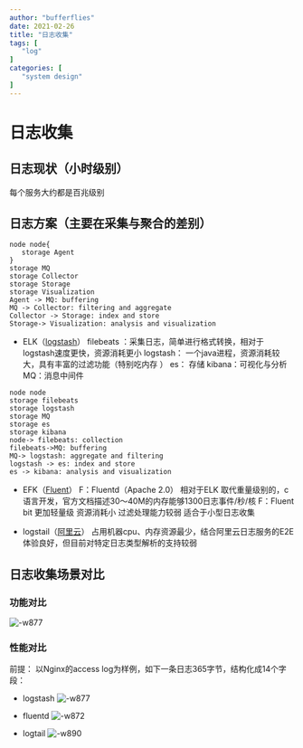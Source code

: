 ```yaml
---
author: "bufferflies"
date: 2021-02-26 
title: "日志收集"
tags: [
   "log"
]
categories: [
   "system design"
]
---
```


# 日志收集
## 日志现状（小时级别）
每个服务大约都是百兆级别
## 日志方案（主要在采集与聚合的差别）

```plantuml
node node{
   storage Agent
}
storage MQ
storage Collector
storage Storage
storage Visualization
Agent -> MQ: buffering
MQ -> Collector: filtering and aggregate
Collector -> Storage: index and store
Storage-> Visualization: analysis and visualization
```

- ELK（[logstash](https://www.elastic.co/cn/)）
filebeats ：采集日志，简单进行格式转换，相对于logstash速度更快，资源消耗更小
logstash： 一个java进程，资源消耗较大，具有丰富的过滤功能（特别吃内存 ）
es： 存储
kibana：可视化与分析
MQ：消息中间件

```plantuml
node node
storage filebeats
storage logstash
storage MQ
storage es
storage kibana
node-> filebeats: collection 
filebeats->MQ: buffering
MQ-> logstash: aggregate and filtering
logstash -> es: index and store
es -> kibana: analysis and visualization
```

- EFK（[Fluent](http://fluentbit.org/)）
F：Fluentd（Apache 2.0） 相对于ELK 取代重量级别的，c语言开发，官方文档描述30～40M的内存能够1300日志事件/秒/核
F：Fluent bit 更加轻量级 资源消耗小 过滤处理能力较弱 适合于小型日志收集

- logstail（[阿里云](https://help.aliyun.com/document_detail/28981.html?spm=a2c4g.11174283.6.588.2a751caa7ZCPEh)）
占用机器cpu、内存资源最少，结合阿里云日志服务的E2E体验良好，但目前对特定日志类型解析的支持较弱

## 日志收集场景对比

### 功能对比
![-w877](/log/p1.jpg)

### 性能对比
前提： 以Nginx的access log为样例，如下一条日志365字节，结构化成14个字段：

 - logstash
 ![-w877](/log/p2.jpg)
- fluentd
 ![-w872](/log/p3.jpg)

- logtail
![-w890](/log/p4.jpg)

